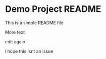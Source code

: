 # Demo Project README

This is a simple README file

More text

edit again

i hope this isnt an issue